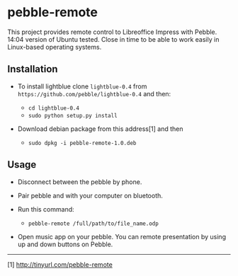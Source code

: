 pebble-remote
=========

This project provides remote control to Libreoffice Impress with Pebble. 14:04 version of Ubuntu tested. 
Close in time to be able to work easily in Linux-based operating systems.

## Installation

* To install lightblue clone `lightblue-0.4` from `https://github.com/pebble/lightblue-0.4` and then:
    * `cd lightblue-0.4`
    * `sudo python setup.py install`

* Download debian package from this address[1] and then

    * `sudo dpkg -i pebble-remote-1.0.deb`


## Usage

* Disconnect between the pebble by phone.

* Pair pebble and with your computer on bluetooth.

* Run this command:
    
    * `pebble-remote /full/path/to/file_name.odp`

* Open music app on your pebble. You can remote presentation by using up and down buttons on Pebble.

---
[1] http://tinyurl.com/pebble-remote
